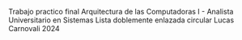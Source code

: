 Trabajo practico final Arquitectura de las Computadoras I - Analista Universitario en Sistemas
Lista doblemente enlazada circular
Lucas Carnovali
2024
